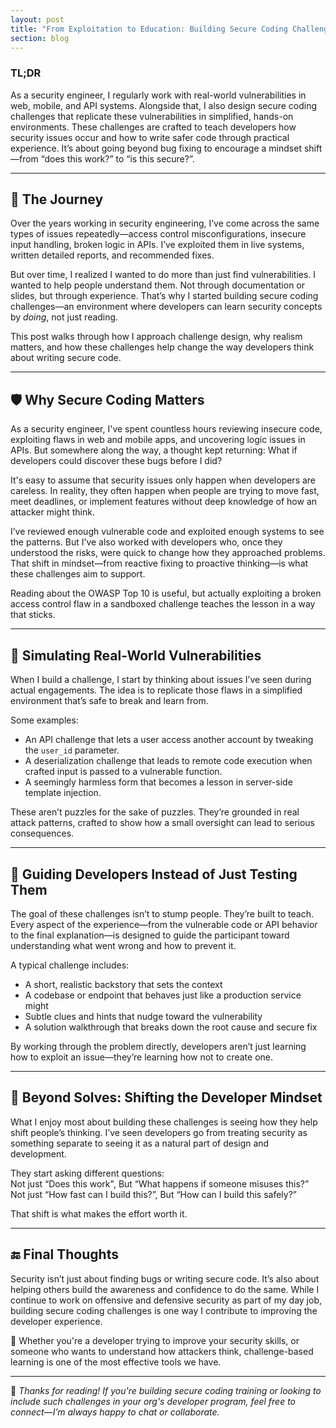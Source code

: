 ```yaml
---
layout: post
title: "From Exploitation to Education: Building Secure Coding Challenges for Real-World Impact"
section: blog
---
```


### TL;DR  
As a security engineer, I regularly work with real-world vulnerabilities in web, mobile, and API systems. Alongside that, I also design <span class="highlight">secure coding challenges</span> that replicate these vulnerabilities in simplified, hands-on environments. These challenges are crafted to <span class="highlight">teach developers how security issues occur</span> and how to <span class="highlight">write safer code through practical experience</span>. It’s about going beyond bug fixing to <span class="highlight">encourage a mindset shift</span>—from “does this work?” to <span class="highlight">“is this secure?”</span>.

---

## 🧭 The Journey

Over the years working in security engineering, I’ve come across the same types of issues repeatedly—access control misconfigurations, insecure input handling, broken logic in APIs. I’ve exploited them in live systems, written detailed reports, and recommended fixes.

But over time, I realized I wanted to do more than just find vulnerabilities. I wanted to help people understand them. Not through documentation or slides, but <span class="highlight">through experience</span>. That’s why I started building secure coding challenges—an environment where developers can learn security concepts by *doing*, not just reading.

This post walks through how I approach challenge design, why realism matters, and how these challenges help change the way developers think about writing secure code.

---

## 🛡️ Why Secure Coding Matters


As a security engineer, I've spent countless hours reviewing insecure code, exploiting flaws in web and mobile apps, and uncovering logic issues in APIs. But somewhere along the way, a thought kept returning: <span class="highlight">What if developers could discover these bugs before I did?</span>

It's easy to assume that security issues only happen when developers are careless. In reality, they often happen when people are trying to move fast, meet deadlines, or implement features without deep knowledge of how an attacker might think.

I’ve reviewed enough vulnerable code and exploited enough systems to see the patterns. But I’ve also worked with developers who, <span class="highlight">once they understood the risks, were quick to change</span> how they approached problems. That shift in mindset—from reactive fixing to proactive thinking—is what these challenges aim to support.

Reading about the OWASP Top 10 is useful, but actually <span class="highlight">exploiting a broken access control</span> flaw in a sandboxed challenge <span class="highlight">teaches the lesson in a way that sticks.</span>

---

## 🧩 Simulating Real-World Vulnerabilities

When I build a challenge, I start by thinking about issues I’ve seen during actual engagements. The idea is to replicate those flaws in a simplified environment that’s safe to break and learn from.

Some examples:

- An API challenge that lets a user access another account by tweaking the `user_id` parameter.  
- A deserialization challenge that leads to remote code execution when crafted input is passed to a vulnerable function.  
- A seemingly harmless form that becomes a lesson in server-side template injection.

These aren’t puzzles for the sake of puzzles. They’re grounded in <span class="highlight">real attack patterns</span>, crafted to show how a <span class="highlight">small oversight can lead to serious consequences.</span>

---

## 🎯 Guiding Developers Instead of Just Testing Them

The goal of these challenges isn’t to stump people. They’re built to teach. Every aspect of the experience—from the vulnerable code or API behavior to the final explanation—is designed to guide the participant toward understanding <span class="highlight">what went wrong and how to prevent it</span>.

A typical challenge includes:

- A short, realistic backstory that sets the context  
- A codebase or endpoint that behaves just like a production service might  
- Subtle clues and hints that nudge toward the vulnerability  
- A solution walkthrough that breaks down the root cause and secure fix  

By working through the problem directly, developers aren’t just learning how to exploit an issue—<span class="highlight">they’re learning how not to create one.</span>

---

## 🧠 Beyond Solves: Shifting the Developer Mindset

What I enjoy most about building these challenges is seeing how they help shift people’s thinking. I’ve seen developers go from treating security as something separate to seeing it as a natural part of design and development.

They start asking different questions:  
Not just “Does this work", But <span class="highlight">“What happens if someone misuses this?”</span>  
Not just “How fast can I build this?”, But <span class="highlight">“How can I build this safely?”</span>

That shift is what makes the effort worth it.

---

## 🔚 Final Thoughts

Security isn’t just about finding bugs or writing secure code. It’s also about helping others <span class="highlight">build the awareness and confidence</span> to do the same. While I continue to work on offensive and defensive security as part of my day job, building secure coding challenges is one way I contribute to improving the developer experience.

🎯 Whether you're a developer trying to improve your security skills, or someone who wants to understand how attackers think, <span class="highlight">challenge-based learning</span> is one of the most effective tools we have.

---

🧵 *Thanks for reading! If you're building secure coding training or looking to include such challenges in your org's developer program, feel free to connect—I’m always happy to chat or collaborate.*
